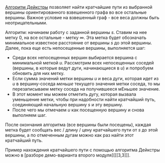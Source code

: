 [Алгоритм Дейкстры](https://ru.wikipedia.org/wiki/Алгоритм_Дейкстры) позволяет найти кратчайшие пути из выбранной вершины ориентированного взвешенного графа во все остальные вершины. Важное условие на взвешенный граф - все веса должны быть неотрицательными.

Алгоритм: начинаем работу с заданной вершины $s$. Ставим на нее метку 0, на все остальные - метку $\infty$. Эта метка будет обозначать минимальное известное расстояние от вершины $s$ до этой вершины. Далее, пока еще есть непосещенные вершины, выполняется шаг:
- Среди всех непосещенных вершин выбирается вершина с минимальной меткой $u$. Рассмотрим всех непосещенных соседей (вершины, в которые ведут дуги, начинающиеся в $u$) и попробуем обновить для них метку.
- Если сумма значений метки вершины $u$ и веса дуги, которая идет из $u$ в вершину-соседа *меньше* текущего значения метки соседа, то мы перезаписываем метку соседа на получившееся мЕньшее значение.
- В этот момент мы можем отметить дугу, которая вызвала уменьшение метки, чтобы при надобности найти кратчайший путь, соединяющий начальную вершину $s$ и эту вершину.
- После чего мы отмечаем $u$ как посещенную вершину и снова выполняем шаг.

После окончания алгоритма (все вершины были посещены), каждая метка будет сообщать вес / длину / цену кратчайшего пути от $s$ до этой вершины, а по отмеченным дугам можно как раз найти этот кратчайший путь.

Пример нахождения кратчайшего пути с помощью алгоритма Дейкстры можно в [разборе демо-варианта второго модуля][[[3,3]]].

